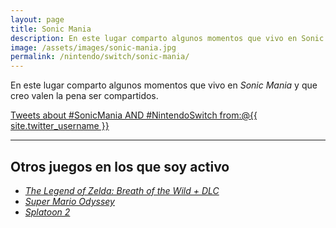 ```yaml
---
layout: page
title: Sonic Mania
description: En este lugar comparto algunos momentos que vivo en Sonic Mania y que creo valen la pena ser compartidos.
image: /assets/images/sonic-mania.jpg
permalink: /nintendo/switch/sonic-mania/
---
```


En este lugar comparto algunos momentos que vivo en *Sonic Mania* y que creo valen la pena ser compartidos.

<a class="twitter-timeline" data-theme="dark" data-link-color="#ff4081" href="https://twitter.com/search?q=%23SonicMania%20AND%20%23NintendoSwitch%20from%3A%40{{ site.twitter_username }}" data-widget-id="907627856313901056">Tweets about #SonicMania AND #NintendoSwitch from:@{{ site.twitter_username }}</a>
<script>!function(d,s,id){var js,fjs=d.getElementsByTagName(s)[0],p=/^http:/.test(d.location)?'http':'https';if(!d.getElementById(id)){js=d.createElement(s);js.id=id;js.src=p+"://platform.twitter.com/widgets.js";fjs.parentNode.insertBefore(js,fjs);}}(document,"script","twitter-wjs");</script>

<style>
    #twitter-widget-1 {
        width: 100% !important;
    }
</style>

---

## Otros juegos en los que soy activo

- [*The Legend of Zelda: Breath of the Wild + DLC*][1]
- [*Super Mario Odyssey*][2]
- [*Splatoon 2*][3]

[1]: /nintendo/switch/breath-of-the-wild/
[2]: /nintendo/switch/super-mario-odyssey/
[3]: /nintendo/switch/splatoon-2/